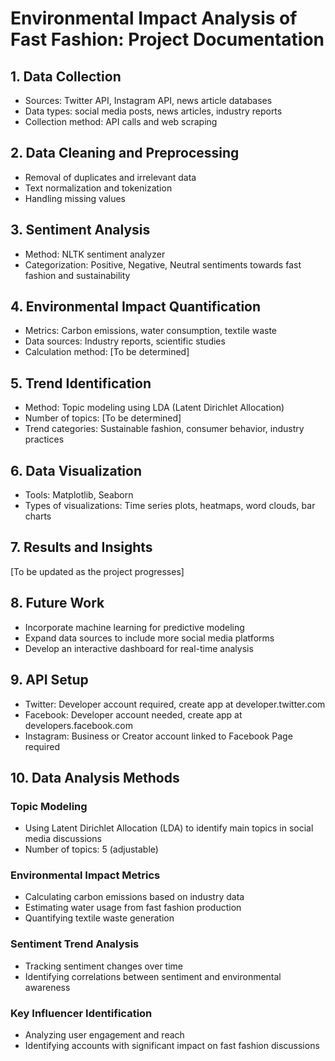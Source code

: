 # Environmental Impact Analysis of Fast Fashion: Project Documentation

## 1. Data Collection
- Sources: Twitter API, Instagram API, news article databases
- Data types: social media posts, news articles, industry reports
- Collection method: API calls and web scraping

## 2. Data Cleaning and Preprocessing
- Removal of duplicates and irrelevant data
- Text normalization and tokenization
- Handling missing values

## 3. Sentiment Analysis
- Method: NLTK sentiment analyzer
- Categorization: Positive, Negative, Neutral sentiments towards fast fashion and sustainability

## 4. Environmental Impact Quantification
- Metrics: Carbon emissions, water consumption, textile waste
- Data sources: Industry reports, scientific studies
- Calculation method: [To be determined]

## 5. Trend Identification
- Method: Topic modeling using LDA (Latent Dirichlet Allocation)
- Number of topics: [To be determined]
- Trend categories: Sustainable fashion, consumer behavior, industry practices

## 6. Data Visualization
- Tools: Matplotlib, Seaborn
- Types of visualizations: Time series plots, heatmaps, word clouds, bar charts

## 7. Results and Insights
[To be updated as the project progresses]

## 8. Future Work
- Incorporate machine learning for predictive modeling
- Expand data sources to include more social media platforms
- Develop an interactive dashboard for real-time analysis

## 9. API Setup
- Twitter: Developer account required, create app at developer.twitter.com
- Facebook: Developer account needed, create app at developers.facebook.com
- Instagram: Business or Creator account linked to Facebook Page required

## 10. Data Analysis Methods

### Topic Modeling
- Using Latent Dirichlet Allocation (LDA) to identify main topics in social media discussions
- Number of topics: 5 (adjustable)

### Environmental Impact Metrics
- Calculating carbon emissions based on industry data
- Estimating water usage from fast fashion production
- Quantifying textile waste generation

### Sentiment Trend Analysis
- Tracking sentiment changes over time
- Identifying correlations between sentiment and environmental awareness

### Key Influencer Identification
- Analyzing user engagement and reach
- Identifying accounts with significant impact on fast fashion discussions
